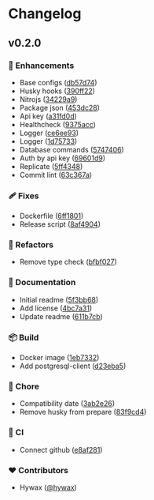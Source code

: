 # Changelog


## v0.2.0


### 🚀 Enhancements

- Base configs ([db57d74](https://github.com/hywax/pg-replicator/commit/db57d74))
- Husky hooks ([390ff22](https://github.com/hywax/pg-replicator/commit/390ff22))
- Nitrojs ([34229a9](https://github.com/hywax/pg-replicator/commit/34229a9))
- Package json ([453dc28](https://github.com/hywax/pg-replicator/commit/453dc28))
- Api key ([a31fd0d](https://github.com/hywax/pg-replicator/commit/a31fd0d))
- Healthcheck ([9375acc](https://github.com/hywax/pg-replicator/commit/9375acc))
- Logger ([ce6ee93](https://github.com/hywax/pg-replicator/commit/ce6ee93))
- Logger ([1d75733](https://github.com/hywax/pg-replicator/commit/1d75733))
- Database commands ([5747406](https://github.com/hywax/pg-replicator/commit/5747406))
- Auth by api key ([69601d9](https://github.com/hywax/pg-replicator/commit/69601d9))
- Replicate ([5ff4348](https://github.com/hywax/pg-replicator/commit/5ff4348))
- Commit lint ([63c367a](https://github.com/hywax/pg-replicator/commit/63c367a))

### 🩹 Fixes

- Dockerfile ([6ff1801](https://github.com/hywax/pg-replicator/commit/6ff1801))
- Release script ([8af4904](https://github.com/hywax/pg-replicator/commit/8af4904))

### 💅 Refactors

- Remove type check ([bfbf027](https://github.com/hywax/pg-replicator/commit/bfbf027))

### 📖 Documentation

- Initial readme ([5f3bb68](https://github.com/hywax/pg-replicator/commit/5f3bb68))
- Add license ([4bc7a31](https://github.com/hywax/pg-replicator/commit/4bc7a31))
- Update readme ([611b7cb](https://github.com/hywax/pg-replicator/commit/611b7cb))

### 📦 Build

- Docker image ([1eb7332](https://github.com/hywax/pg-replicator/commit/1eb7332))
- Add postgresql-client ([d23eba5](https://github.com/hywax/pg-replicator/commit/d23eba5))

### 🏡 Chore

- Compatibility date ([3ab2e26](https://github.com/hywax/pg-replicator/commit/3ab2e26))
- Remove husky from prepare ([83f9cd4](https://github.com/hywax/pg-replicator/commit/83f9cd4))

### 🤖 CI

- Connect github ([e8af281](https://github.com/hywax/pg-replicator/commit/e8af281))

### ❤️ Contributors

- Hywax ([@hywax](http://github.com/hywax))

